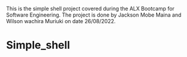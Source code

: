 This is the simple shell project covered during the ALX Bootcamp for Software Engineering.
The project is done by Jackson Mobe Maina and Wilson wachira Muriuki on date 26/08/2022.
# Simple_shell
